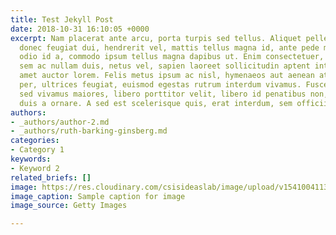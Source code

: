 ```yaml
---
title: Test Jekyll Post
date: 2018-10-31 16:10:05 +0000
excerpt: Nam placerat ante arcu, porta turpis sed tellus. Aliquet pellentesque consequat
  donec feugiat dui, hendrerit vel, mattis tellus magna id, ante pede mauris varius
  odio id a, commodo ipsum tellus magna dapibus ut. Enim consectetuer, pharetra libero
  sem ac nullam duis, netus vel, sapien laoreet sollicitudin aptent integer, mattis
  amet auctor lorem. Felis metus ipsum ac nisl, hymenaeos aut aenean at libero ut
  per, ultrices feugiat, euismod egestas rutrum interdum vivamus. Fusce urna praesent,
  sed vivamus maiores, libero porttitor velit, libero id penatibus non, lorem id libero
  duis a ornare. A sed est scelerisque quis, erat interdum, sem officiis nec.
authors:
- _authors/author-2.md
- _authors/ruth-barking-ginsberg.md
categories:
- Category 1
keywords:
- Keyword 2
related_briefs: []
image: https://res.cloudinary.com/csisideaslab/image/upload/v1541004113/on-the-radar/GettyImages-1054021808.jpg
image_caption: Sample caption for image
image_source: Getty Images

---
```

